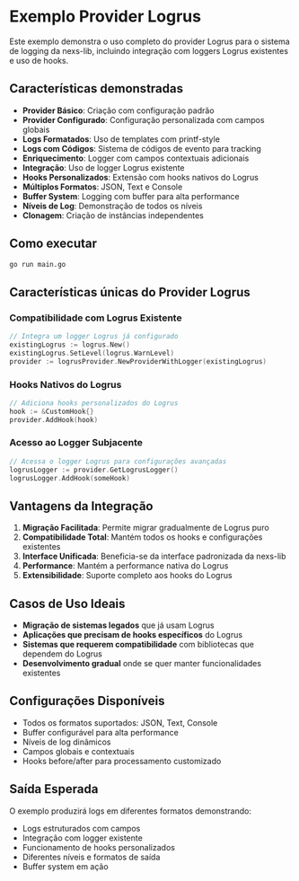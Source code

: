 # Exemplo Provider Logrus

Este exemplo demonstra o uso completo do provider Logrus para o sistema de logging da nexs-lib, incluindo integração com loggers Logrus existentes e uso de hooks.

## Características demonstradas

- **Provider Básico**: Criação com configuração padrão
- **Provider Configurado**: Configuração personalizada com campos globais
- **Logs Formatados**: Uso de templates com printf-style
- **Logs com Códigos**: Sistema de códigos de evento para tracking
- **Enriquecimento**: Logger com campos contextuais adicionais
- **Integração**: Uso de logger Logrus existente
- **Hooks Personalizados**: Extensão com hooks nativos do Logrus
- **Múltiplos Formatos**: JSON, Text e Console
- **Buffer System**: Logging com buffer para alta performance
- **Níveis de Log**: Demonstração de todos os níveis
- **Clonagem**: Criação de instâncias independentes

## Como executar

```bash
go run main.go
```

## Características únicas do Provider Logrus

### Compatibilidade com Logrus Existente
```go
// Integra um logger Logrus já configurado
existingLogrus := logrus.New()
existingLogrus.SetLevel(logrus.WarnLevel)
provider := logrusProvider.NewProviderWithLogger(existingLogrus)
```

### Hooks Nativos do Logrus
```go
// Adiciona hooks personalizados do Logrus
hook := &CustomHook{}
provider.AddHook(hook)
```

### Acesso ao Logger Subjacente
```go
// Acessa o logger Logrus para configurações avançadas
logrusLogger := provider.GetLogrusLogger()
logrusLogger.AddHook(someHook)
```

## Vantagens da Integração

1. **Migração Facilitada**: Permite migrar gradualmente de Logrus puro
2. **Compatibilidade Total**: Mantém todos os hooks e configurações existentes
3. **Interface Unificada**: Beneficia-se da interface padronizada da nexs-lib
4. **Performance**: Mantém a performance nativa do Logrus
5. **Extensibilidade**: Suporte completo aos hooks do Logrus

## Casos de Uso Ideais

- **Migração de sistemas legados** que já usam Logrus
- **Aplicações que precisam de hooks específicos** do Logrus
- **Sistemas que requerem compatibilidade** com bibliotecas que dependem do Logrus
- **Desenvolvimento gradual** onde se quer manter funcionalidades existentes

## Configurações Disponíveis

- Todos os formatos suportados: JSON, Text, Console
- Buffer configurável para alta performance
- Níveis de log dinâmicos
- Campos globais e contextuais
- Hooks before/after para processamento customizado

## Saída Esperada

O exemplo produzirá logs em diferentes formatos demonstrando:
- Logs estruturados com campos
- Integração com logger existente
- Funcionamento de hooks personalizados
- Diferentes níveis e formatos de saída
- Buffer system em ação
